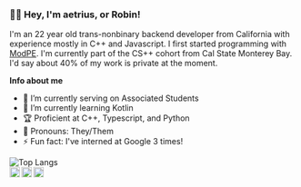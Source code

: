 ### 👋🏼 Hey, I'm aetrius, or Robin!
I'm an 22 year old trans-nonbinary backend developer from California with experience mostly in C++ and Javascript. I first started programming with [ModPE](https://github.com/topics/modpe). I'm currently part of the CS++ cohort from Cal State Monterey Bay. I'd say about 40% of my work is private at the moment.

**Info about me**
- 🔭 I’m currently serving on Associated Students
- 🌱 I’m currently learning Kotlin
- 🏆 Proficient at C++, Typescript, and Python
- 🌈 Pronouns: They/Them
- ⚡ Fun fact: I've interned at Google 3 times!

![Top Langs](https://github-readme-stats.vercel.app/api/top-langs/?username=aetriusgx&layout=compact)
<br/>
<a href="https://twitter.com/aetrius_fm"><img align="left" width="18px" src="https://cdn.jsdelivr.net/npm/simple-icons@v3/icons/twitter.svg"/></a>
<a href="https://instagram.com/rxbinaf"><img align="left" width="18px" src="https://cdn.jsdelivr.net/npm/simple-icons@v3/icons/instagram.svg"/></a>
<a href="https://twitch.tv/aetriusgx"><img align="left" width="18px" src="https://cdn.jsdelivr.net/npm/simple-icons@v3/icons/twitch.svg"/></a>
